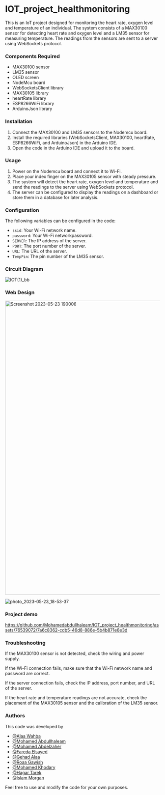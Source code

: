 # IOT_project_healthmonitoring

This is an IoT project designed for monitoring the heart rate, oxygen level and temperature of an individual. The system consists of a MAX30100 sensor for detecting heart rate and oxygen level and a LM35 sensor for measuring temperature. The readings from the sensors are sent to a server using WebSockets protocol.

### Components Required

- MAX30100 sensor
- LM35 sensor
- OLED screen
- NodeMcu board
- WebSocketsClient library
- MAX30105 library
- heartRate library
- ESP8266WiFi library
- ArduinoJson library

### Installation

1. Connect the MAX30100 and LM35 sensors to the Nodemcu board.
2. Install the required libraries (WebSocketsClient, MAX30100, heartRate, ESP8266WiFi, and ArduinoJson) in the Arduino IDE.
3. Open the code in the Arduino IDE and upload it to the board.

### Usage

1. Power on the Nodemcu board and connect it to Wi-Fi.
2. Place your index finger on the MAX30105 sensor with steady pressure.
3. The system will detect the heart rate, oxygen level and temperature and send the readings to the server using WebSockets protocol.
4. The server can be configured to display the readings on a dashboard or store them in a database for later analysis.

### Configuration

The following variables can be configured in the code:

- `ssid`: Your Wi-Fi network name.
- `password`: Your Wi-Fi networkpassword.
- `SERVER`: The IP address of the server.
- `PORT`: The port number of the server.
- `URL`: The URL of the server.
- `TempPin`: The pin number of the LM35 sensor.

### Circuit Diagram


![IOT(1)_bb](https://github.com/retrogradex/IOT_project_healthmonitoring/assets/107015185/a21b35d8-9282-4b90-a459-e89f60f59420)

### Web Design 


<img width="957" alt="Screenshot 2023-05-23 190006" src="https://github.com/alaawahba13/IOT_project_healthmonitoring/assets/101985923/caca05e9-2f8f-4f8d-91c2-1a04189a8df9">

![photo_2023-05-23_18-53-37](https://github.com/alaawahba13/IOT_project_healthmonitoring/assets/101985923/55b5ecbb-38b5-4448-8ae0-72ea581b2f48)
### Project demo


https://github.com/Mohamedabdullhaleam/IOT_project_healthmonitoring/assets/76539072/7a6c8362-cdb5-46d8-886e-5b4b871e8e3d


### Troubleshooting

If the MAX30100 sensor is not detected, check the wiring and power supply.

If the Wi-Fi connection fails, make sure that the Wi-Fi network name and password are correct.

If the server connection fails, check the IP address, port number, and URL of the server.

If the heart rate and temperature readings are not accurate, check the placement of the MAX30105 sensor and the calibration of the LM35 sensor.

### Authors
This code was developed by 
- [@Alaa Wahba](https://github.com/alaawahba13)
- [@Mohamed Abdullhaleam](https://github.com/Mohamedabdullhaleam)
- [@Mohamed Abdelzaher](https://github.com/Mohamed991-1) 
- [@Fareda Elsayed]( https://github.com/FaredaElsayed)
- [@Gehad Alaa ](https://github.com/Gehad799)
- [@Roaa Gawish ](https://github.com/roaagawish)
- [@Mohamed Khodary](https://github.com/moekhodry11)
- [@Hagar Tarek](https://github.com/Hager706)
- [@Islam Morgan](https://github.com/retrogradex)

Feel free to use and modify the code for your own purposes.
